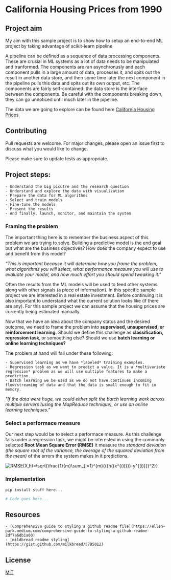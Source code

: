# California Housing Prices from 1990

## Project aim  
My aim with this sample project is to show how to setup an end-to-end ML project by taking advantage of scikit-learn pipeline

A pipeline can be defined as a sequence of data processing components. These are crusial in ML systems as a lot of data needs to be manipulated and tranformed. The components are ran asynchronusly and each component pulls in a large amount of data, processes it, and spits out the result in another data store, and then some time
later the next component in the pipeline pulls this data and spits out its own output, etc. The components are fairly self-contained: the data store is the interface between the components. Be careful with the components breaking down, they can go unnoticed until much later in the pipeline.  

The data we are going to explore can be found here [California Housing Prices](xxx)

## Contributing
Pull requests are welcome. For major changes, please open an issue first to discuss what you would like to change.

Please make sure to update tests as appropriate.


## Project steps: 

    - Understand the big picutre and the research question 
    - Understand and explore the data with visualization 
    - Prepare the data for ML algorithms 
    - Select and train models 
    - Fine-tune the models 
    - Present the results 
    - And finally, launch, monitor, and maintain the system


### Framing the problem 

The important thing here is to remember the business aspect of this problem we are trying to solve. Building a predictive model is the end goal but what are the business objectives? How does the company expect to use and benefit from this model? 

*"This is important because it will determine how you frame the problem, what algorithms you will select, what performance measure you will use to evaluate your model, and how much effort you should spend tweaking it."* 

Often the results from the ML models will be used to feed other systems along with other signals (a piece of information). In this specific sample project we are interested in a real estate investment. Before continuing it is also important to understand what the current solution looks like (if there are any). For this sample project we can assume that the housing prices are currently being estimated manually. 

Now that we have an idea about the company status and the desired outcome, we need to frame the problem into **supervised, unsupervised, or reinforcement learning.** Should we define this challenge as **classification, regression task**, or somoething else? Should we use **batch learning or online learning techniques?** 

The problem at hand will fall under these following: 

    - Supervised learning as we have *labeled* training examples. 
    - Regression task as we want to predict a value. It is a *multivariate regression* problem as we will use multiple features to make a prediction.
    - Batch learning we be used as we do not have continues incoming flow/streaming of data and that the data is small enough to fit in memory.  

*"If the data were huge, we could either split the batch learning work across multiple servers (using the MapReduce technique), or use an online learning techniques."*

### Select a performace measure 

Our next step would be to select a performace measure. As this challenge falls under a regression task, we might be interested in using the commonly selected **Root Mean Square Error (RMSE)** It measure the *standard deviation (the square root of the variance, the average of the squared deviation from the mean)* of the errors the system makes in it predictions.   

<img src="https://latex.codecogs.com/svg.latex?\Large&space;RMSE(X,h)=\sqrt{\frac{1}{m}\sum_{i=1}^{m}{({h({x^{(i)}})-y^{(i)}})^2}}" title="RMSE(X,h)=\sqrt{\frac{1}{m}\sum_{i=1}^{m}{({h({x^{(i)}})-y^{(i)}})^2}}" style="background-color:white"/>

### Implementation 

```batch
pip install stuff here...
```

```python
# Code goes here... 
```



## Resources 

    - [Comprehensive guide to styling a github readme file](https://ellen-park.medium.com/comprehensive-guide-to-styling-a-github-readme-2df7a6db1a00)
    - [mildbread readme styling](https://gist.github.com/milkbread/5795012)

## License 

[MIT](https://choosealicense.com/licenses/mit/)